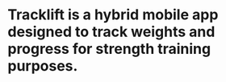# Tracklift is a hybrid mobile app designed to track weights and progress for strength training purposes. 
